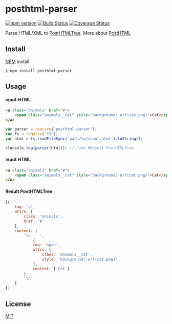 # posthtml-parser
[![npm version](https://badge.fury.io/js/posthtml-parser.svg)](http://badge.fury.io/js/posthtml-parser)
[![Build Status](https://travis-ci.org/posthtml/posthtml-parser.svg?branch=master)](https://travis-ci.org/posthtml/posthtml-parser?branch=master)
[![Coverage Status](https://coveralls.io/repos/posthtml/posthtml-parser/badge.svg?branch=master)](https://coveralls.io/r/posthtml/posthtml-parser?branch=master)

Parse HTML/XML to [PostHTMLTree](https://github.com/posthtml/posthtml#posthtml-json-tree-example). 
More about [PostHTML](https://github.com/posthtml/posthtml#readme)

## Install

[NPM](http://npmjs.com) install
```
$ npm install posthtml-parser
```

## Usage 

#### input HTML
```html
<a class="animals" href="#">
    <span class="animals__cat" style="background: url(cat.png)">Cat</span>
</a>
```
```js
var parser = require('posthtml-parser');
var fs = require('fs');
var html = fs.readFileSync('path/to/input.html').toString();

clonsole.log(parser(html)); // Look #Result PostHTMLTree
```

#### input HTML
```html
<a class="animals" href="#">
    <span class="animals__cat" style="background: url(cat.png)">Cat</span>
</a>
```

#### Result PostHTMLTree
```js
[{
    tag: 'a',
    attrs: {
        class: 'animals',
        href: '#'
    },
    content: [
        '\n    ',
            {
            tag: 'span',
            attrs: {
                class: 'animals__cat',
                style: 'background: url(cat.png)'
            },
            content: ['Cat']
        },
        '\n'
    ]
}]
```

## License

[MIT](LICENSE)
